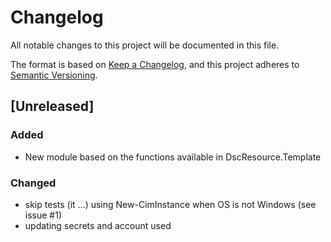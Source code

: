 # Changelog

All notable changes to this project will be documented in this file.

The format is based on [Keep a Changelog](https://keepachangelog.com/en/1.0.0/),
and this project adheres to [Semantic Versioning](https://semver.org/spec/v2.0.0.html).

## [Unreleased]

### Added

- New module based on the functions available in DscResource.Template

### Changed

- skip tests (it ...) using New-CimInstance when OS is not Windows (see issue #1)
- updating secrets and account used
